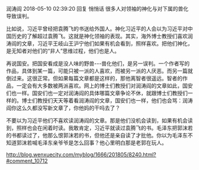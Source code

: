 润涛阎 2018-05-10 02:39:20 回复 悄悄话 很多人对领袖的神化与对下属的兽化导致误判。 

比如说，习近平曾经把袁腾飞的书送给外国人。神化习近平的人会以为习近平对中国历史的了解超过袁腾飞。这就是神化领袖的表现。其实，海外博士教授们喜欢润涛阎的文章，习近平王岐山王沪宁他们如果有机会看到，照样喜欢。把他们神化，是无知者对他们的“非人”思维过程，他们也是人。 

再说国安。把国安看成是没人味的野兽---兽化他们，是另一误判。一个作者写的作品，具体到某一篇，可能只被一派的人喜欢，而被另一派的人厌恶。而另一篇就倒过来。这很正常。但如果每篇文章都是这样的，那他离智者很遥远。智者的作品，一定会有大多数被两派喜欢。网上的博士们教授们对润涛阎的文章如此，国安们也一样。国安们也一定对润涛阎的具体哪篇文章争论不休，就跟博士们教授们一样的。博士们教授们天天等着看润涛阎的文章，国安们也一样，他们也会骂：润涛阎你这么久都没写新文章了，你他妈的干吗去了？ 

不要以为习近平他们不喜欢读润涛阎的文章。那是他们没机会读到，如果有机会读到，照样也会在闲着时读。我敢肯定，习近平就读过袁腾飞的书。毛泽东把郭沫若的书都读过了，他那么恨郭沫若的书，但他还是亲自读了才批他。你以为毛泽东不知道郭沫若喊毛泽东亲爷爷是怎么回事？他心里明白那是老郭在玩人。

http://blog.wenxuecity.com/myblog/1666/201805/8240.html?#comment_10712
